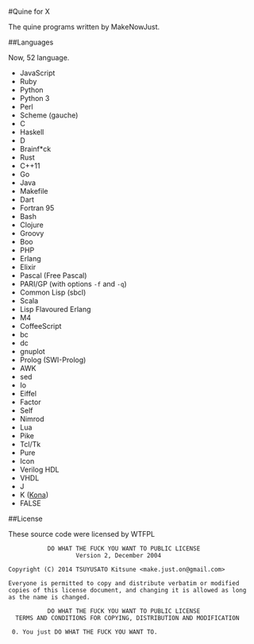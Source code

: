 #Quine for X

The quine programs written by MakeNowJust.

##Languages

Now, 52 language.

  - JavaScript
  - Ruby
  - Python
  - Python 3
  - Perl
  - Scheme (gauche)
  - C
  - Haskell
  - D
  - Brainf\*ck
  - Rust
  - C++11
  - Go
  - Java
  - Makefile
  - Dart
  - Fortran 95
  - Bash
  - Clojure
  - Groovy
  - Boo
  - PHP
  - Erlang
  - Elixir
  - Pascal (Free Pascal)
  - PARI/GP (with options `-f` and `-q`)
  - Common Lisp (sbcl)
  - Scala
  - Lisp Flavoured Erlang
  - M4
  - CoffeeScript
  - bc
  - dc
  - gnuplot
  - Prolog (SWI-Prolog)
  - AWK
  - sed
  - Io
  - Eiffel
  - Factor
  - Self
  - Nimrod
  - Lua
  - Pike
  - Tcl/Tk
  - Pure
  - Icon
  - Verilog HDL
  - VHDL
  - J
  - K ([Kona](http://kona.github.io/))
  - FALSE

##License

These source code were licensed by WTFPL

```
           DO WHAT THE FUCK YOU WANT TO PUBLIC LICENSE
                   Version 2, December 2004
 
Copyright (C) 2014 TSUYUSATO Kitsune <make.just.on@gmail.com>

Everyone is permitted to copy and distribute verbatim or modified
copies of this license document, and changing it is allowed as long
as the name is changed.
 
           DO WHAT THE FUCK YOU WANT TO PUBLIC LICENSE
  TERMS AND CONDITIONS FOR COPYING, DISTRIBUTION AND MODIFICATION
 
 0. You just DO WHAT THE FUCK YOU WANT TO.
```
